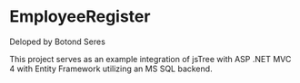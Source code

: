 # EmployeeRegister
Deloped by Botond Seres

This project serves as an example integration of jsTree with ASP .NET MVC 4 with Entity Framework utilizing an MS SQL backend.
